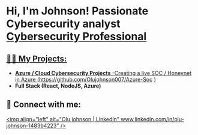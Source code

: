 <h1>Hi, I'm Johnson! Passionate Cybersecurity analyst <br/><a href="https://www.linkedin.com/in/olu-johnson-1483b4223/">Cybersecurity Professional</h1>

<h2>👨‍💻 My Projects:</h2>

- <b>Azure / Cloud Cybersecurity Projects</b>
  -Creating a live SOC / Honeynet in Azure (https://github.com/Olujohnson007/Azure-Soc )
- <b>Full Stack (React, NodeJS, Azure)</b>
  




<h2> 🤳 Connect with me:</h2>


[<img align="left" alt="Olu johnson | LinkedIn"  www.linkedin.com/in/olu-johnson-1483b4223" />][linkedin]



[linkedin]: www.linkedin.com/in/olu-johnson-1483b4223

